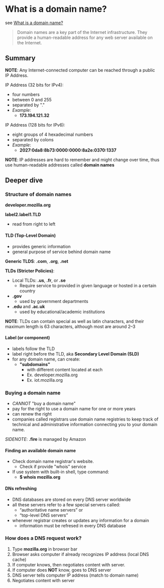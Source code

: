 # What is a domain name?

see [What is a domain name?](https://developer.mozilla.org/en-US/docs/Learn/Common_questions/What_is_a_domain_name)

> Domain names are a key part of the Internet infrastructure. They provide a human-readable address for any web server available on the Internet.

## Summary

**NOTE**: Any Internet-connected computer can be reached through a public IP Address.

IP Address (32 bits for IPv4):

- four numbers
- between 0 and 255
- separated by "."
- *Example*:
  - **173.194.121.32**

IP Address (128 bits for  IPv6):

- eight groups of 4 hexadecimal numbers
- separated by colons
- *Example*:
  - **2027:0da8:8b73:0000:0000:8a2e:0370:1337**

**NOTE**: IP addresses are hard to remember and might change over time, thus use human-readable addresses called **domain names**

## Deeper dive

### Structure of domain names

**developer.mozilla.org**

**label2.label1.TLD**

- read from right to left

#### TLD (Top-Level Domain)

- provides generic information
- general purpose of service behind domain name

**Generic TLDS**: **.com**, **.org**, **.net**

**TLDs (Stricter Policies)**:

- Local TLDs: **.us**, **.fr**, or **.se**
  - Require service to provided in given language or hosted in a certain country
- **.gov**
  - used by government departments
- **.edu** and **.ac.uk**
  - used by educational/academic institutions

**NOTE**: TLDs can contain special as well as latin characters, and their maximum length is 63 characters, although most are around 2–3

#### Label (or component)

- labels follow the TLD
- label right before the TLD, aka **Secondary Level Domain (SLD)**
- for any domain name, can create:
  - **"subdomains"**
    - with different content located at each
    - Ex. developer.mozilla.org
    - Ex. iot.mozilla.org

### Buying a domain name

- *CANNOT* "buy a domain name"
- pay for the right to use a domain name for one or more years
- can renew the right
- companies called registrars use domain name registries to keep track of technical and administrative information connecting you to your domain name.

*SIDENOTE*: **.fire** is managed by Amazon

#### Finding an available domain name

- Check domain name registrar's website.
  - Check if provide "whois" service
- If use system with built-in shell, type command:
  - **$ whois mozilla.org**

#### DNs refreshing

- DNS databases are stored on every DNS server worldwide
- all these servers refer to a few special servers called:
  - “authoritative name servers” or
  - “top-level DNS servers”
- whenever registrar creates or updates any information for a domain
  - information must be refresed in every DNS database

### How does a DNS request work?

1. Type **mozilla.org** in browser bar
2. Browser asks computer if already recognizes IP address (local DNS cache)
3. If computer knows, then negotiates content with server.
4. If computer does **NOT** know, goes to DNS server
5. DNS server tells computer IP address (match to domain name)
6. Negotiates content with server
